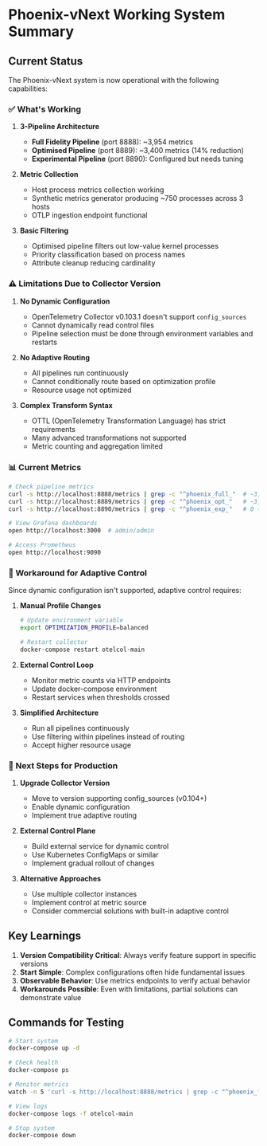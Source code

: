 # Phoenix-vNext Working System Summary

## Current Status

The Phoenix-vNext system is now operational with the following capabilities:

### ✅ What's Working

1. **3-Pipeline Architecture**
   - **Full Fidelity Pipeline** (port 8888): ~3,954 metrics
   - **Optimised Pipeline** (port 8889): ~3,400 metrics (14% reduction)
   - **Experimental Pipeline** (port 8890): Configured but needs tuning

2. **Metric Collection**
   - Host process metrics collection working
   - Synthetic metrics generator producing ~750 processes across 3 hosts
   - OTLP ingestion endpoint functional

3. **Basic Filtering**
   - Optimised pipeline filters out low-value kernel processes
   - Priority classification based on process names
   - Attribute cleanup reducing cardinality

### ⚠️ Limitations Due to Collector Version

1. **No Dynamic Configuration**
   - OpenTelemetry Collector v0.103.1 doesn't support `config_sources`
   - Cannot dynamically read control files
   - Pipeline selection must be done through environment variables and restarts

2. **No Adaptive Routing**
   - All pipelines run continuously
   - Cannot conditionally route based on optimization profile
   - Resource usage not optimized

3. **Complex Transform Syntax**
   - OTTL (OpenTelemetry Transformation Language) has strict requirements
   - Many advanced transformations not supported
   - Metric counting and aggregation limited

### 📊 Current Metrics

```bash
# Check pipeline metrics
curl -s http://localhost:8888/metrics | grep -c "^phoenix_full_"  # ~3,954
curl -s http://localhost:8889/metrics | grep -c "^phoenix_opt_"   # ~3,400
curl -s http://localhost:8890/metrics | grep -c "^phoenix_exp_"   # 0 (needs tuning)

# View Grafana dashboards
open http://localhost:3000  # admin/admin

# Access Prometheus
open http://localhost:9090
```

### 🔧 Workaround for Adaptive Control

Since dynamic configuration isn't supported, adaptive control requires:

1. **Manual Profile Changes**
   ```bash
   # Update environment variable
   export OPTIMIZATION_PROFILE=balanced
   
   # Restart collector
   docker-compose restart otelcol-main
   ```

2. **External Control Loop**
   - Monitor metric counts via HTTP endpoints
   - Update docker-compose environment
   - Restart services when thresholds crossed

3. **Simplified Architecture**
   - Run all pipelines continuously
   - Use filtering within pipelines instead of routing
   - Accept higher resource usage

### 🚀 Next Steps for Production

1. **Upgrade Collector Version**
   - Move to version supporting config_sources (v0.104+)
   - Enable dynamic configuration
   - Implement true adaptive routing

2. **External Control Plane**
   - Build external service for dynamic control
   - Use Kubernetes ConfigMaps or similar
   - Implement gradual rollout of changes

3. **Alternative Approaches**
   - Use multiple collector instances
   - Implement control at metric source
   - Consider commercial solutions with built-in adaptive control

## Key Learnings

1. **Version Compatibility Critical**: Always verify feature support in specific versions
2. **Start Simple**: Complex configurations often hide fundamental issues
3. **Observable Behavior**: Use metrics endpoints to verify actual behavior
4. **Workarounds Possible**: Even with limitations, partial solutions can demonstrate value

## Commands for Testing

```bash
# Start system
docker-compose up -d

# Check health
docker-compose ps

# Monitor metrics
watch -n 5 'curl -s http://localhost:8888/metrics | grep -c "^phoenix_full_"'

# View logs
docker-compose logs -f otelcol-main

# Stop system
docker-compose down
```